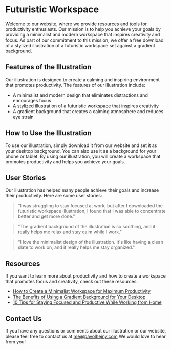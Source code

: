 <!--font:Inter-->

# Futuristic Workspace

Welcome to our website, where we provide resources and tools for productivity enthusiasts. Our mission is to help you achieve your goals by providing a minimalist and modern workspace that inspires creativity and focus. As part of our commitment to this mission, we offer a free download of a stylized illustration of a futuristic workspace set against a gradient background.

## Features of the Illustration

Our illustration is designed to create a calming and inspiring environment that promotes productivity. The features of our illustration include:

-   A minimalist and modern design that eliminates distractions and encourages focus
-   A stylized illustration of a futuristic workspace that inspires creativity
-   A gradient background that creates a calming atmosphere and reduces eye strain

## How to Use the Illustration

To use our illustration, simply download it from our website and set it as your desktop background. You can also use it as a background for your phone or tablet. By using our illustration, you will create a workspace that promotes productivity and helps you achieve your goals.

## User Stories

Our illustration has helped many people achieve their goals and increase their productivity. Here are some user stories:

> "I was struggling to stay focused at work, but after I downloaded the futuristic workspace illustration, I found that I was able to concentrate better and get more done."

> "The gradient background of the illustration is so soothing, and it really helps me relax and stay calm while I work."

> "I love the minimalist design of the illustration. It's like having a clean slate to work on, and it really helps me stay organized."

## Resources

If you want to learn more about productivity and how to create a workspace that promotes focus and creativity, check out these resources:

-   [How to Create a Minimalist Workspace for Maximum Productivity](#)
-   [The Benefits of Using a Gradient Background for Your Desktop](#)
-   [10 Tips for Staying Focused and Productive While Working from Home](#)

## Contact Us

If you have any questions or comments about our illustration or our website, please feel free to contact us at me@pavolhejny.com We would love to hear from you!

<!--

Write me content for website with wallpaper which alt text is:

"A wallpaper featuring a stylized illustration of a futuristic workspace, with a minimalist and modern design, set against a gradient background."

The name/title of the page should not be 1:1 copy of the alt text but rather a real content of the website which is using this wallpaper.

- Use markdown format
- Start with heading
- Heading should be short and concise
- The content should look like a real website
- The website should not be about the wallpaper, wallpaper is just a related background
- Heading should be contain work "wallpaper" or "background"
- Include real sections like references, contact, user stories, etc. use things relevant to the page purpose.
- Feel free to use structure like headings, bullets, numbering, blockquotes, paragraphs, horizontal lines, etc.
- You can use formatting like bold or _italic_
- You can include UTF-8 emojis
- Links should be only #hash anchors (and you can refer to the document itself)
- Do not include images


---


# Futuristic Workspace Wallpaper for Productivity Enthusiasts

Welcome to our website, where we provide resources and tools for productivity enthusiasts. Our mission is to help you achieve your goals by providing a minimalist and modern workspace that inspires creativity and focus. To accomplish this goal, we have created a wallpaper featuring a stylized illustration of a futuristic workspace, set against a gradient background.

## Features of the Wallpaper

Our wallpaper is designed to create a calming and inspiring environment that promotes productivity. The features of our wallpaper include:

- A minimalist and modern design that eliminates distractions and encourages focus
- A stylized illustration of a futuristic workspace that inspires creativity
- A gradient background that creates a calming atmosphere and reduces eye strain

## How to Use the Wallpaper

To use our wallpaper, simply download it from our website and set it as your desktop background. You can also use it as a background for your phone or tablet. By using our wallpaper, you will create a workspace that promotes productivity and helps you achieve your goals.

## User Stories

Our wallpaper has helped many people achieve their goals and increase their productivity. Here are some user stories:

> "I was struggling to stay focused at work, but after I downloaded the futuristic workspace wallpaper, I found that I was able to concentrate better and get more done."

> "The gradient background of the wallpaper is so soothing, and it really helps me relax and stay calm while I work."

> "I love the minimalist design of the wallpaper. It's like having a clean slate to work on, and it really helps me stay organized."

## References

If you want to learn more about productivity and how to create a workspace that promotes focus and creativity, check out these resources:

- [How to Create a Minimalist Workspace for Maximum Productivity](#)
- [The Benefits of Using a Gradient Background for Your Desktop Wallpaper](#)
- [10 Tips for Staying Focused and Productive While Working from Home](#)

## Contact Us

If you have any questions or comments about our wallpaper or our website, please feel free to contact us at me@pavolhejny.com We would love to hear from you!


---


Heading should not include word "wallpaper". The website should not be about the wallpaper itself, wallpaper is just a related background, rewrite whole content.


---


# Boost Your Productivity with a Futuristic Workspace

Welcome to our website, where we provide resources and tools for productivity enthusiasts. Our mission is to help you achieve your goals by providing a minimalist and modern workspace that inspires creativity and focus. As part of our commitment to this mission, we offer a free download of a stylized illustration of a futuristic workspace set against a gradient background.

## Features of the Illustration

Our illustration is designed to create a calming and inspiring environment that promotes productivity. The features of our illustration include:

- A minimalist and modern design that eliminates distractions and encourages focus
- A stylized illustration of a futuristic workspace that inspires creativity
- A gradient background that creates a calming atmosphere and reduces eye strain

## How to Use the Illustration

To use our illustration, simply download it from our website and set it as your desktop background. You can also use it as a background for your phone or tablet. By using our illustration, you will create a workspace that promotes productivity and helps you achieve your goals.

## User Stories

Our illustration has helped many people achieve their goals and increase their productivity. Here are some user stories:

> "I was struggling to stay focused at work, but after I downloaded the futuristic workspace illustration, I found that I was able to concentrate better and get more done."

> "The gradient background of the illustration is so soothing, and it really helps me relax and stay calm while I work."

> "I love the minimalist design of the illustration. It's like having a clean slate to work on, and it really helps me stay organized."

## Resources

If you want to learn more about productivity and how to create a workspace that promotes focus and creativity, check out these resources:

- [How to Create a Minimalist Workspace for Maximum Productivity](#)
- [The Benefits of Using a Gradient Background for Your Desktop](#)
- [10 Tips for Staying Focused and Productive While Working from Home](#)

## Contact Us

If you have any questions or comments about our illustration or our website, please feel free to contact us at me@pavolhejny.com We would love to hear from you!

-->
